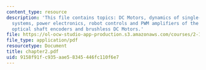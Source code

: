 ```yaml
---
content_type: resource
description: 'This file contains topics: DC Motors, dynamics of single-axis drive
  systems, power electronics, robot controls and PWM amplifiers of the 2.12 laboratory,
  optical shaft encoders and brushless DC Motors.'
file: https://ol-ocw-studio-app-production.s3.amazonaws.com/courses/2-12-introduction-to-robotics-fall-2005/9158f91fc935aae58345446fc110f6e7_chapter2.pdf
file_type: application/pdf
resourcetype: Document
title: chapter2.pdf
uid: 9158f91f-c935-aae5-8345-446fc110f6e7
---
```

